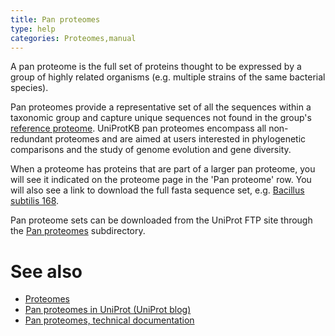 ```yaml
---
title: Pan proteomes
type: help
categories: Proteomes,manual
---
```


A pan proteome is the full set of proteins thought to be expressed by a group of highly related organisms (e.g. multiple strains of the same bacterial species).

Pan proteomes provide a representative set of all the sequences within a taxonomic group and capture unique sequences not found in the group's [reference proteome](https://www.uniprot.org/help/reference%5Fproteome). UniProtKB pan proteomes encompass all non-redundant proteomes and are aimed at users interested in phylogenetic comparisons and the study of genome evolution and gene diversity.

When a proteome has proteins that are part of a larger pan proteome, you will see it indicated on the proteome page in the 'Pan proteome' row. You will also see a link to download the full fasta sequence set, e.g. [Bacillus subtilis 168](https://www.uniprot.org/proteomes/UP000001570).

Pan proteome sets can be downloaded from the UniProt FTP site through the [Pan proteomes](https://ftp.uniprot.org/pub/databases/uniprot/current%5Frelease/knowledgebase/pan%5Fproteomes/) subdirectory.

# See also

-   [Proteomes](https://www.uniprot.org/proteomes)
-   [Pan proteomes in UniProt (UniProt blog)](https://insideuniprot.blogspot.com/2016/03/pan-proteomes-in-uniprot.html)
-   [Pan proteomes, technical documentation](https://proteininformationresource.org/rps/pp.shtml)
